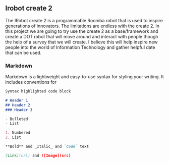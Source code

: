 ## Irobot create 2

The IRobot create 2 is a programmable Roomba robot that is used to inspire generations of innovators. The limitations are endless with the create 2. In this project we are going to try use the create 2 as a base/framework and create a DOT robot that will move around and interact with people though the help of a survey that we will create. I believe this will help inspire new people into the world of Information Technology and gather helpful date that can be used.

### Markdown

Markdown is a lightweight and easy-to-use syntax for styling your writing. It includes conventions for

```markdown
Syntax highlighted code block

# Header 1
## Header 2
### Header 3

- Bulleted
- List

1. Numbered
2. List

**Bold** and _Italic_ and `Code` text

[Link](url) and ![Image](src)
```


